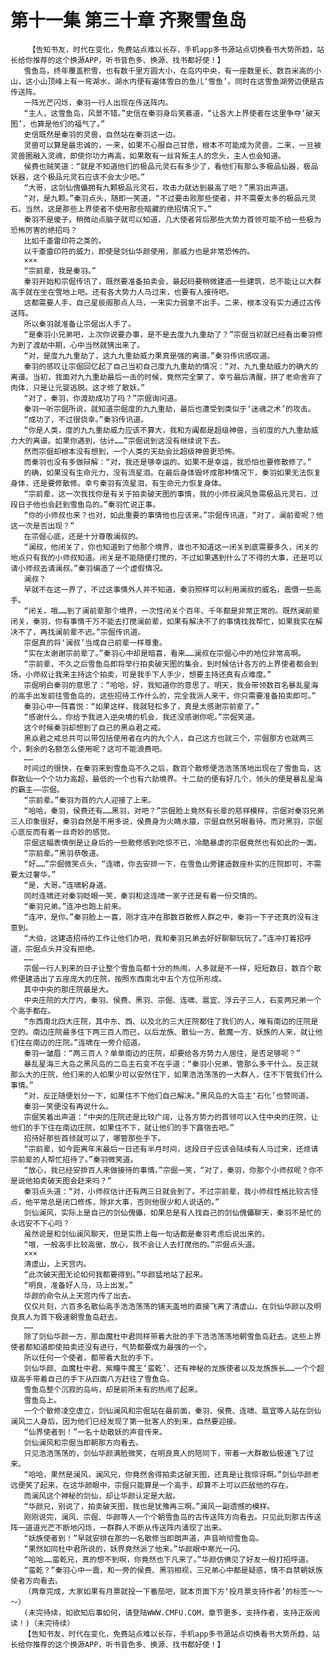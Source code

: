 # 第十一集 第三十章 齐聚雪鱼岛
        【告知书友，时代在变化，免费站点难以长存，手机app多书源站点切换看书大势所趋，站长给你推荐的这个换源APP，听书音色多、换源、找书都好使！】
       雪鱼岛，终年覆盖积雪，也有数千里方圆大小，在岛内中央，有一座数里长、数百米高的小山，这小山顶峰上有一弯湖水，湖水内便有遍体雪白的鱼儿‘雪鱼’。同时在这雪鱼湖旁边便是古传送阵。
       一阵光芒闪烁，秦羽一行人出现在传送阵内。
       “主人，这雪鱼岛，风景不错。”史信在秦羽身后笑着道，“让各大上界使者在这里争夺‘破天图’，也算是他们的福气了。”
       史信既然是秦羽的灵兽，自然站在秦羽这一边。
       灵兽可以算是最忠诚的，一来，如果不心服自己甘愿，根本不可能成为灵兽。二来，一旦被灵兽圈融入灵魂，即使你功力再高，如果敢有一丝背叛主人的念头，主人也会知道。
       侯费也贼笑道：“就是不知道他们的极品元灵石有多少了，看他们有那么多极品仙器，极品妖器，这个极品元灵石应该不会太少吧。”
       “大哥，这剑仙傀儡拥有九颗极品元灵石，攻击力就达到最高了吧？”黑羽出声道。
       “对，是九颗。”秦羽点头，随即一笑道，“不过要击败那些使者，并不需要太多的极品元灵石。当然，这是那些上界使者不使用那些暗藏的绝招情况下。”
       秦羽不是傻子，稍微动点脑子就可以知道，几大使者背后那些大势力首领可能不给一些极为恐怖厉害的绝招吗？
       比如千齑雷印符之类的。
       以千齑雷印符的威力，即使是剑仙华颜使用，那威力也是非常恐怖的。
       ×××
       “宗前辈，我是秦羽。”
       秦羽开始和宗倔传讯了，既然要准备拍卖会，最起码要稍微建造一些建筑，总不能让以大群高手就在坐在雪地上吧。还有各大势力人马过来，也要有人接待吧。
       这都需要人手，自己星辰阁那点人马，一来实力弱拿不出手。二来，根本没有实力通过古传送阵。
       所以秦羽就准备让宗倔出人手了。
       “是秦羽小兄弟吧，上次你说要办事，是不是去度九九重劫了？”宗倔当初就已经看出秦羽修为到了渡劫中期，心中当然就猜出来了。
       “对，是度九九重劫了，这九九重劫威力果真是强的离谱。”秦羽传讯感叹道。
       秦羽的感叹让宗倔回忆起了自己当初自己度九九重劫的情况：“对，九九重劫威力的确大的离谱。当初，我面对九九重劫最后一击的时候，竟然完全蒙了，幸亏最后清醒，拼了老命舍弃了肉体，只是让元婴逃脱。这才修了散妖。”
       “对了，秦羽，你渡劫成功了吗？”宗倔询问道。
       秦羽一听宗倔所说，就知道宗倔度的九九重劫，最后也遭受到类似于‘迷魂之术’的攻击。
       “成功了，不过很侥幸。”秦羽传讯道。
       “你是人类，度的九九重劫威力应该不算大，我和方阗都是超级神兽，当初度的九九重劫威力大的离谱。如果你遇到，估计……”宗倔说到这没有继续说下去。
       然而宗倔却根本没有想到，一个人类的天劫会比超级神兽更恐怖。
       而秦羽也没有多做辩解：“对，我还是够幸运的。如果不是幸运，我恐怕也要修散修了。”
       的确，如果没有生命元力，没有流星泪。在最后身体毁坏成那种情况下，秦羽如果无法恢复身体，还是要修散修。幸亏秦羽有流星泪，有生命元力恢复身体。
       “宗前辈，这一次我找你是有关于拍卖破天图的事情，我的小师叔澜风急需极品元灵石，过段日子他也会赶到雪鱼岛的。”秦羽忙说正事。
       “你的小师叔也来？也对，如此重要的事情他也应该来。”宗倔传讯道，“对了，澜前辈呢？他这一次是否出现？”
       在宗倔心底，还是十分尊敬澜叔的。
       “澜叔，他闭关了，你也知道到了他那个境界，谁也不知道这一闭关到底需要多久，闭关的地点只有我的小师叔知道。闭关是不能随便打搅的，不过如果遇到什么了不得的大事，还是可以请小师叔去请澜叔。”秦羽编造了一个虚假情况。
       澜叔？
       早就不在这一界了，不过这事情外人并不知道，秦羽照样可以利用澜叔的威名，震慑一些高手。
       “闭关，哦……到了澜前辈那个境界，一次性闭关个百年、千年都是非常正常的。既然澜前辈闭关，秦羽，你有事情千万不能去打搅澜前辈，如果有解决不了的事情找我帮忙，如果我实在解决不了，再找澜前辈不迟。”宗倔传讯道。
       宗倔真的将‘澜叔’当成自己前辈一样尊重。
       “实在太谢谢宗前辈了。”秦羽心中却是暗喜，看来……澜叔在宗倔心中的地位非常高啊。
       “宗前辈，不久之后雪鱼岛即将举行拍卖破天图的集会，到时候估计各方的上界使者都会到场，小师叔让我来主持这个拍卖，可是我手下人手少，想要主持还真有点难度。”
       宗倔明白秦羽的意思了：“哈哈，好，我知道你的意思了。明天，我会带领数百名暴乱星海的高手出发前往雪鱼岛的，这些招待工作什么的，完全我派人来干，你只需要准备拍卖即可。”
       秦羽心中一阵喜悦：“如果这样，我就轻松多了，真是太感谢宗前辈了。”
       “感谢什么，你给予我进入逆央境的机会，我还没感谢你呢。”宗倔笑道。
       这个时候秦羽却想到了自己的黑焱君之戒。
       黑焱君之戒总共可以带包括使用者在内的九个人，自己这方也就三个，宗倔那方也就两三个，剩余的名额怎么使用呢？这可不能浪费吧。
       ……
       时间过的很快，在秦羽来到雪鱼岛不久之后，数百个散修便浩浩荡荡地出现在了雪鱼岛，这群散仙一个个功力高超，最低的一个也有六劫境界。十二劫的便有好几个，领头的便是暴乱星海的霸主——宗倔。
       “宗前辈。”秦羽为首的六人迎接了上来。
       “哈哈，秦羽，侯费还有……黑羽，对吧？”宗倔脸上竟然有长辈的慈祥模样，宗倔对秦羽兄弟三人印象很好，秦羽自然是不用多说，侯费身为火睛水猿，宗倔自然另眼看待。而对黑羽，宗倔心底反而有着一丝奇妙的感觉。
       宗倔这幅表情倒是让身后的一些散修感到吃惊不已，冷酷暴虐的宗倔竟然也有如此的一面。
       “宗前辈。”黑羽恭敬道。
       “好……”宗倔微笑点头，“连啸，你去安排一下，在雪鱼山旁建造数座朴实的庄院即可，不需要太过奢华。”
       “是，大哥。”连啸躬身道。
       同时连啸还对秦羽眨眼一笑，秦羽和这连啸一家子还是有着一份交情的。
       “秦羽兄弟。”连冲也跑上前来。
       “连冲，是你。”秦羽脸上一喜，刚才连冲在那数百散修人群之中，秦羽一下子还真的没有注意到。
       “大伯，这建造招待的工作让他们办吧，我和秦羽兄弟去好好聊聊玩玩了。”连冲打着招呼道，宗倔点头并没有拒绝。
       ……
       宗倔一行人到来的日子让整个雪鱼岛都十分的热闹，人多就是不一样，短短数日，数百个散修便建造出了五座庞大的庄院，按照东西南北中五个方位所形成。
       其中中央的那庄院最是大。
       中央庄院的大厅内，秦羽、侯费、黑羽、宗倔、连啸、扈宜、浮云子三人，石变两兄弟一个个高手都在。
       “东西南北四大庄院，其中东、西、以及北的三大庄院都住了我们的人，唯有南边的庄院是空的。南边庄院最多住下两三百人而已，以后龙族、散仙一方、散魔一方、妖族的人来，就让他们住在南边的庄院。”连啸在一旁介绍道。
       秦羽一皱眉：“两三百人？单单南边的庄院，却要给各方势力人居住，是否足够呢？”
       暴乱星海三大岛之黑风岛的二岛主石变不在乎道：“秦羽小兄弟，管那么多干什么。反正就那么大的庄院，他们来的人如果少可以安然住下，如果浩浩荡荡的一大群人，住不下管我们什么事情。”
       “对，反正随便划分一下，如果住不下他们自己解决。”黑风岛的大岛主‘石化’也赞同道。
       秦羽一笑便没有再说什么。
       宗倔笑着出声道：“中央的庄院还是比较广阔，让各方势力的首领可以入住中央的庄院，让他们的手下住在南边庄院，如果住不下，就让他们的手下露宿去吧。”
       招待好那些首领就可以了，哪管那些手下。
       “宗前辈，如今距离年末最后一日还有半月时间，这段日子应该会陆续有人马过来，还烦请宗前辈的人帮忙招待了。”秦羽微笑道。
       “放心，我已经安排百人来做接待的事情。”宗倔一笑，“对了，秦羽，你那个小师叔呢？你不是说他拍卖破天图会赶来吗？”
       秦羽点头道：“对，小师叔估计还有两三日就会到了。不过宗前辈，我小师叔性格比较古怪点，他平常总是闭口修炼，除非大事，否则他很少和人说话的。”
       剑仙澜风，实际上是自己的剑仙傀儡，如果总是有人找自己的剑仙傀儡聊天，秦羽不是忙的永远安不下心吗？
       虽然说是和剑仙澜风聊天，但是实质上每一句话都是秦羽考虑后说出来的。
       “哦，一般高手比较高傲，放心，我不会让人去打搅他的。”宗倔点头道。
       ×××
       清虚山，上天宫内。
       “此次破天图无论如何我都要得到。”华颜猛地站了起来。
       “明良，准备好人马，马上出发。”
       华颜的命令从上天宫内传了出去。
       仅仅片刻，六百多名散仙高手浩浩荡荡的铺天盖地的直接飞离了清虚山，在剑仙华颜以及明良真人为首下极速朝雪鱼岛赶去。
       ……
       除了剑仙华颜一方，那血魔杜中君同样带着大批的手下浩浩荡荡地朝雪鱼岛赶去。这些上界使者都知道即使拍卖还没有进行，气势都要成为最强的一个。
       所以任何一个使者，都带着大批的手下。
       剑仙华颜、血魔杜中君、紫瞳牛魔王‘蛮乾’、还有神秘的龙族使者以及龙族族长……一个个超级高手带着自己的手下从四面八方赶往了雪鱼岛。
       雪鱼岛整个沉寂的岛屿，却是前所未有的热闹了起来。
       雪鱼岛上。
       一个个散修凌空虚立，剑仙澜风和宗倔站在最前面，秦羽、侯费、连啸、扈宜等人站在剑仙澜风二人身后，因为他们已经发现了第一批客人的到来，自然要迎接。
       “仙界使者到！”一名十劫散妖的声音传来。
       剑仙澜风和宗倔当即朝那方向看去。
       只见浩浩荡荡的，剑仙华颜满脸微笑，在明良真人的陪同下，带着一大群散仙极速飞了过来。
       “哈哈，果然是澜风，澜风兄，你竟然舍得拍卖这破天图，还真是让我惊讶啊。”剑仙华颜老远便笑了起来，在这华颜眼中，宗倔只能算是一个高手，却算不上可以匹敌他的存在。
       而澜风这个神秘的剑仙，却让华颜认定是大敌。
       “华颜兄，别说了，拍卖破天图，我也是犹豫再三啊。”澜风一副遗憾的模样。
       刚刚说完，澜风、宗倔、华颜等人一个个朝雪鱼岛的古传送阵方向看去。只见此刻那古传送阵一道道光芒不断地闪烁，一群群人不断从传送阵内涌现了出来。
       “妖族使者到！”早就安排在那的一名散修当即朗声道，声音响彻雪鱼岛。
       “果然如同杜中君所说的，妖界竟然派了他来。”华颜眼中寒光一闪。
       “哈哈……蛮乾兄，真的想不到啊，你竟然也下凡来了。”华颜仿佛见了好友一般打招呼道。
       “蛮乾？”秦羽心中一震，和一旁的侯费、黑羽相视，三兄弟心中都是疑惑，情不自禁朝妖族使者方向看去。
       （两章完成，大家如果有月票就投一下番茄吧，就本页面下方‘投月票支持作者’的标签～～～）
       (未完待续，如欲知后事如何，请登陆WWW.CMFU.COM，章节更多，支持作者，支持正版阅读！)（未完待续）
       【告知书友，时代在变化，免费站点难以长存，手机app多书源站点切换看书大势所趋，站长给你推荐的这个换源APP，听书音色多、换源、找书都好使！】